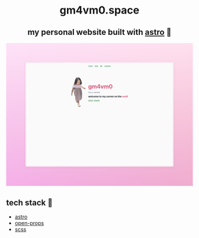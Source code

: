 <div align="center">
  <h1>gm4vm0.space</h1>
  <h2>my personal website built with <a href="https://astro.build/">astro</a> 🚀</h2>
  <img src="screenshot.jpeg" />
</div>

## tech stack 🥞

- [astro]("https://astro.build")
- [open-props]("https://open-props.style/")
- [scss]("https://sass-lang.com/")
